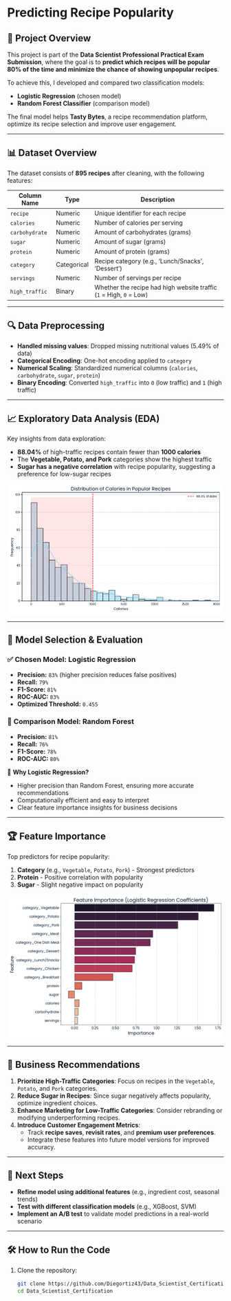 # Predicting Recipe Popularity

## 📌 Project Overview
This project is part of the **Data Scientist Professional Practical Exam Submission**, where the goal is to **predict which recipes will be popular 80% of the time and minimize the chance of showing unpopular recipes**.

To achieve this, I developed and compared two classification models:
- **Logistic Regression** (chosen model)
- **Random Forest Classifier** (comparison model)

The final model helps **Tasty Bytes**, a recipe recommendation platform, optimize its recipe selection and improve user engagement.

---

## 📊 Dataset Overview
The dataset consists of **895 recipes** after cleaning, with the following features:

| Column Name   | Type       | Description |
|--------------|-----------|-------------|
| `recipe`     | Numeric   | Unique identifier for each recipe |
| `calories`   | Numeric   | Number of calories per serving |
| `carbohydrate` | Numeric | Amount of carbohydrates (grams) |
| `sugar`      | Numeric   | Amount of sugar (grams) |
| `protein`    | Numeric   | Amount of protein (grams) |
| `category`   | Categorical | Recipe category (e.g., ‘Lunch/Snacks’, ‘Dessert’) |
| `servings`   | Numeric   | Number of servings per recipe |
| `high_traffic` | Binary  | Whether the recipe had high website traffic (`1` = High, `0` = Low) |

---

## 🔍 Data Preprocessing
- **Handled missing values**: Dropped missing nutritional values (5.49% of data)
- **Categorical Encoding**: One-hot encoding applied to `category`
- **Numerical Scaling**: Standardized numerical columns (`calories`, `carbohydrate`, `sugar`, `protein`)
- **Binary Encoding**: Converted `high_traffic` into `0` (low traffic) and `1` (high traffic)

---

## 📈 Exploratory Data Analysis (EDA)
Key insights from data exploration:
- **88.04%** of high-traffic recipes contain fewer than **1000 calories**
- The **Vegetable, Potato, and Pork** categories show the highest traffic
- **Sugar has a negative correlation** with recipe popularity, suggesting a preference for low-sugar recipes

![Distribution of Calories](assets/calories_distribution.png)

---

## 🤖 Model Selection & Evaluation
### ✅ **Chosen Model: Logistic Regression**
- **Precision:** `83%` (higher precision reduces false positives)
- **Recall:** `79%`
- **F1-Score:** `81%`
- **ROC-AUC:** `83%`
- **Optimized Threshold:** `0.455`

### 🔄 **Comparison Model: Random Forest**
- **Precision:** `81%`
- **Recall:** `76%`
- **F1-Score:** `78%`
- **ROC-AUC:** `80%`

📌 **Why Logistic Regression?**
- Higher precision than Random Forest, ensuring more accurate recommendations
- Computationally efficient and easy to interpret
- Clear feature importance insights for business decisions

---

## 🏆 Feature Importance
Top predictors for recipe popularity:
1. **Category** (e.g., `Vegetable`, `Potato`, `Pork`) - Strongest predictors
2. **Protein** - Positive correlation with popularity
3. **Sugar** - Slight negative impact on popularity

![Feature Importance](assets/feature_importance.png)

---

## 📌 Business Recommendations
1. **Prioritize High-Traffic Categories**: Focus on recipes in the `Vegetable`, `Potato`, and `Pork` categories.
2. **Reduce Sugar in Recipes**: Since sugar negatively affects popularity, optimize ingredient choices.
3. **Enhance Marketing for Low-Traffic Categories**: Consider rebranding or modifying underperforming recipes.
4. **Introduce Customer Engagement Metrics**:
   - Track **recipe saves**, **revisit rates**, and **premium user preferences**.
   - Integrate these features into future model versions for improved accuracy.

---

## 🚀 Next Steps
- **Refine model using additional features** (e.g., ingredient cost, seasonal trends)
- **Test with different classification models** (e.g., XGBoost, SVM)
- **Implement an A/B test** to validate model predictions in a real-world scenario

---

## 🛠️ How to Run the Code
1. Clone the repository:
   ```bash
   git clone https://github.com/Diegortiz43/Data_Scientist_Certification.git
   cd Data_Scientist_Certification
